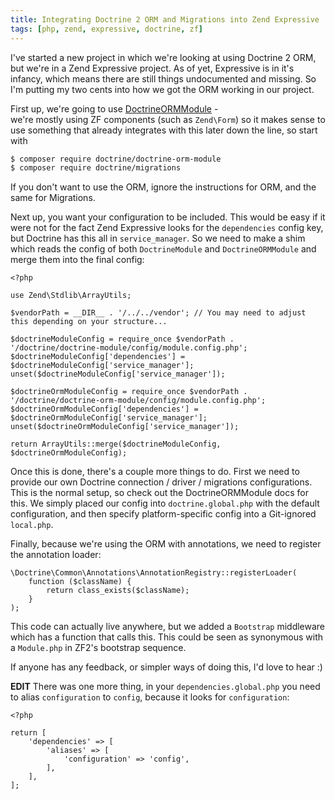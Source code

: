 ```yaml
---
title: Integrating Doctrine 2 ORM and Migrations into Zend Expressive
tags: [php, zend, expressive, doctrine, zf]
---
```


I've started a new project in which we're looking at using Doctrine 2 ORM, but
we're in a Zend Expressive project. As of yet, Expressive is in it's infancy,
which means there are still things undocumented and missing. So I'm putting my
two cents into how we got the ORM working in our project.

First up, we're going to use [DoctrineORMModule](https://github.com/doctrine/DoctrineORMModule) -  
we're mostly using ZF components (such as `Zend\Form`) so it makes sense to use
something that already integrates with this later down the line, so start with

~~~ .bash
$ composer require doctrine/doctrine-orm-module
$ composer require doctrine/migrations
~~~

If you don't want to use the ORM, ignore the instructions for ORM, and the same
for Migrations.

Next up, you want your configuration to be included. This would be easy if it
were not for the fact Zend Expressive looks for the `dependencies` config key,
but Doctrine has this all in `service_manager`. So we need to make a shim which
reads the config of both `DoctrineModule` and `DoctrineORMModule` and merge them
into the final config:

~~~ .php
<?php

use Zend\Stdlib\ArrayUtils;

$vendorPath = __DIR__ . '/../../vendor'; // You may need to adjust this depending on your structure...

$doctrineModuleConfig = require_once $vendorPath . '/doctrine/doctrine-module/config/module.config.php';
$doctrineModuleConfig['dependencies'] = $doctrineModuleConfig['service_manager'];
unset($doctrineModuleConfig['service_manager']);

$doctrineOrmModuleConfig = require_once $vendorPath . '/doctrine/doctrine-orm-module/config/module.config.php';
$doctrineOrmModuleConfig['dependencies'] = $doctrineOrmModuleConfig['service_manager'];
unset($doctrineOrmModuleConfig['service_manager']);

return ArrayUtils::merge($doctrineModuleConfig, $doctrineOrmModuleConfig);
~~~

Once this is done, there's a couple more things to do. First we need to provide
our own Doctrine connection / driver / migrations configurations. This is the
normal setup, so check out the DoctrineORMModule docs for this. We simply placed
our config into `doctrine.global.php` with the default configuration, and then
specify platform-specific config into a Git-ignored `local.php`.

Finally, because we're using the ORM with annotations, we need to register the
annotation loader:

~~~ .php
\Doctrine\Common\Annotations\AnnotationRegistry::registerLoader(
    function ($className) {
        return class_exists($className);
    }
);
~~~

This code can actually live anywhere, but we added a `Bootstrap` middleware
which has a function that calls this. This could be seen as synonymous with a 
`Module.php` in ZF2's bootstrap sequence.

If anyone has any feedback, or simpler ways of doing this, I'd love to hear :)

**EDIT** There was one more thing, in your `dependencies.global.php` you need
to alias `configuration` to `config`, because it looks for `configuration`:

~~~ .php
<?php

return [
    'dependencies' => [
        'aliases' => [
            'configuration' => 'config',
        ],
    ],
];
~~~
